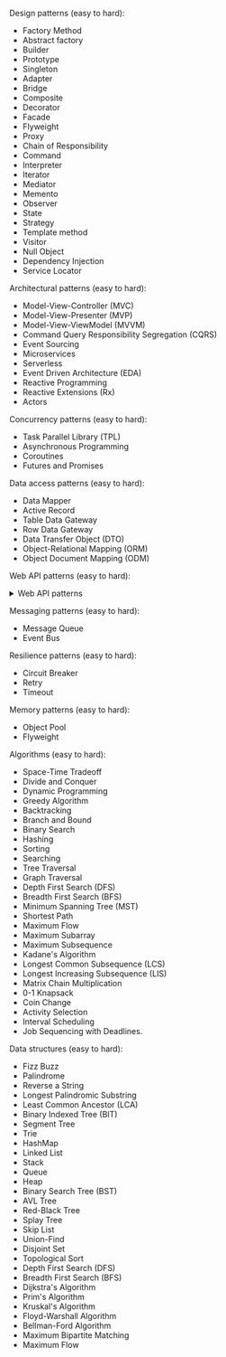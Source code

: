 
Design patterns (easy to hard):

-   Factory Method
-   Abstract factory
-   Builder
-   Prototype
-   Singleton
-   Adapter
-   Bridge
-   Composite
-   Decorator
-   Facade
-   Flyweight
-   Proxy
-   Chain of Responsibility
-   Command
-   Interpreter
-   Iterator
-   Mediator
-   Memento
-   Observer
-   State
-   Strategy
-   Template method
-   Visitor
-   Null Object
-   Dependency Injection
-   Service Locator

Architectural patterns (easy to hard):

-   Model-View-Controller (MVC)
-   Model-View-Presenter (MVP)
-   Model-View-ViewModel (MVVM)
-   Command Query Responsibility Segregation (CQRS)
-   Event Sourcing
-   Microservices
-   Serverless
-   Event Driven Architecture (EDA)
-   Reactive Programming
-   Reactive Extensions (Rx)
-   Actors

Concurrency patterns (easy to hard):

-   Task Parallel Library (TPL)
-   Asynchronous Programming
-   Coroutines
-   Futures and Promises

Data access patterns (easy to hard):

-   Data Mapper
-   Active Record
-   Table Data Gateway
-   Row Data Gateway
-   Data Transfer Object (DTO)
-   Object-Relational Mapping (ORM)
-   Object Document Mapping (ODM)

Web API patterns (easy to hard):


<details>
 <summary>Web API patterns</summary>
-   GraphQL
-   REST
-   gRPC 
- ...
1.  REST (Representational State Transfer)
2.  CRUD (Create, Read, Update, Delete)
3.  HATEOAS (Hypermedia as the Engine of Application State)
4.  Pagination
5.  Versioning
6.  Filtering
7.  Sorting
8.  Validation
9.  Error handling
10.  Caching
11.  Compression
12.  Authentication and authorization
13.  Async and batch processing
14.  Streaming
15.  Server push notifications
16.  Media types negotiation
17.  Link header-based navigation
18.  CORS (Cross-Origin Resource Sharing)
19.  Content negotiation
20.  OAuth (Open Authorization)
21.  JWT (JSON Web Token)
22.  Basic authentication
23.  Digest authentication
24.  API Key
25.  Rate limiting 
26.  Load balancing
27.  Circuit breaker
28.  Health check
29.  OpenAPI (previously known as Swagger)
30.  GraphQL.
</details>

Messaging patterns (easy to hard):

-   Message Queue
-   Event Bus

Resilience patterns (easy to hard):

-   Circuit Breaker
-   Retry
-   Timeout

Memory patterns (easy to hard):

-   Object Pool
-   Flyweight

Algorithms (easy to hard):

-   Space-Time Tradeoff
-   Divide and Conquer
-   Dynamic Programming
-   Greedy Algorithm
-   Backtracking
-   Branch and Bound
-   Binary Search
-   Hashing
-   Sorting
-   Searching
-   Tree Traversal
-   Graph Traversal
-   Depth First Search (DFS)
-   Breadth First Search (BFS)
-   Minimum Spanning Tree (MST)
-   Shortest Path
-   Maximum Flow
-   Maximum Subarray
-   Maximum Subsequence
-   Kadane's Algorithm
-   Longest Common Subsequence (LCS)
-   Longest Increasing Subsequence (LIS)
-   Matrix Chain Multiplication
-   0-1 Knapsack
-   Coin Change
-   Activity Selection
-   Interval Scheduling
-   Job Sequencing with Deadlines.

Data structures (easy to hard):

-   Fizz Buzz
-   Palindrome
-   Reverse a String
-   Longest Palindromic Substring
-   Least Common Ancestor (LCA)
-   Binary Indexed Tree (BIT)
-   Segment Tree
-   Trie
-   HashMap
-   Linked List
-   Stack
-   Queue
-   Heap
-   Binary Search Tree (BST)
-   AVL Tree
-   Red-Black Tree
-   Splay Tree
-   Skip List
-   Union-Find
-   Disjoint Set
-   Topological Sort
-   Depth First Search (DFS)
-   Breadth First Search (BFS)
-   Dijkstra's Algorithm
-   Prim's Algorithm
-   Kruskal's Algorithm
-   Floyd-Warshall Algorithm
-   Bellman-Ford Algorithm
-   Maximum Bipartite Matching
-   Maximum Flow